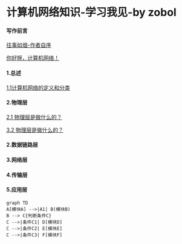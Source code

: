 # 计算机网络知识-学习我见-by zobol

#### 写作前言
[ 往事如烟-作者自序](./Doc/00AuthorForeword/01AuthorIntroduceWangShiRuYan.html)  

[ 你好呀，计算机网络！](./Doc/00AuthorForeword/02NiHaoComputerNetwork.html)


#### 1.总述
[1.1计算机网络的定义和分类](./Doc/01Summary/0001DefinitionAndClassificationOfComputerNetworks.html)
#### 2.物理层

[2.1 物理层是做什么的？](b.html)


[3.2 物理层是做什么的？](b.html)

#### 2.数据链路层
#### 3.网络层
#### 4.传输层
#### 5.应用层

```mermaid
graph TD
A[模块A] -->|A1| B(模块B)
B --> C{判断条件C}
C -->|条件C1| D[模块D]
C -->|条件C2| E[模块E]
C -->|条件C3| F[模块F]
```


